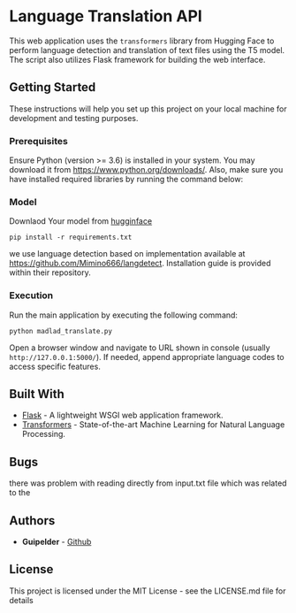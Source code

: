 # Language Translation API
This web application uses the `transformers` library from Hugging Face to perform language detection and translation of text files using the T5 model. The script also utilizes Flask framework for building the web interface.

## Getting Started
These instructions will help you set up this project on your local machine for development and testing purposes.

### Prerequisites
Ensure Python (version >= 3.6) is installed in your system. You may download it from https://www.python.org/downloads/. Also, make sure you have installed required libraries by running the command below:

### Model
Downlaod Your model from [hugginface](https://huggingface.co/facebook/m2m100_418M)

```
pip install -r requirements.txt
```
we use language detection based on implementation available at https://github.com/Mimino666/langdetect. Installation guide is provided within their repository.

### Execution
Run the main application by executing the following command:
```
python madlad_translate.py
```
Open a browser window and navigate to URL shown in console (usually `http://127.0.0.1:5000/`). If needed, append appropriate language codes to access specific features.

## Built With
* [Flask](https://flask.palletsprojects.com/) - A lightweight WSGI web application framework.
* [Transformers](https://huggingface.co/transformers/) - State-of-the-art Machine Learning for Natural Language Processing.

## Bugs
there was problem with reading directly from input.txt file which was related to the 

## Authors
* **Guipelder**  - [ Github ](https://github.com/guipelder)


## License
This project is licensed under the MIT License - see the LICENSE.md file for details
